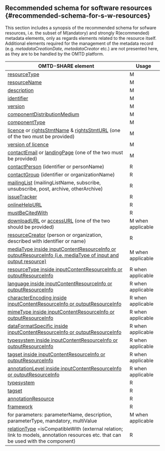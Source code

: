 ## Recommended schema for software resources {#recommended-schema-for-s-w-resources}

This section includes a synopsis of the recommended schema for sofware resources, i.e. the subset of M\(andatory\) and strongly R\(ecommended\) metadata elements, only as regards elements related to the resource itself. Additional elements required for the management of the metadata record \(e.g. _metadataCreationDate, metadataCreator_ etc.\) are not presented here, as they are to be handled by the OMTD platform.

| OMTD-SHARE element | Usage |
| --- | --- |
| [resourceType](/components_resourceType.md) | M |
| [resourceName](/components_resourceName.md) | M |
| [description](/components_description.md) | M |
| [identifier](/components_identifier.md) | M |
| [version](/components_version.md) | M |
| [componentDistributionMedium](/components_componentDistributionMedium.md) | M |
| [componentType](/components_componentType.md) | M |
| [licence](/components_licence.md) or [rightsStmtName](/components_rightsStmtName.md) & [rightsStmtURL](/components_rightsStmtURL.md) \(one of the two must be provided\) | M |
| [version of licence](/components_version_of_licence.md) | M |
| [contactEmail](/components_contactEmail.md) or [landingPage](/components_landingPage.md) \(one of the two must be provided\) | M |
| [contactPerson](/components_contactPerson.md) \(identifier or personName\) | R |
| [contactGroup](/components_contactGroup.md) \(identifier or organizationName\) | R |
| [mailingList](/components_mailingList.md) \(mailingListName, subscribe, unsubscribe, post, archive, otherArchive\) | R |
| [issueTracker](/components_issueTracker.md) | R |
| [onlineHelpURL](/components_onlineHelpURL.md) | R |
| [mustBeCitedWith](/components_mustBeCitedWith.md) | R |
| [downloadURL](/components_downloadURL.md) or [accessURL](/components_accessURL.md) \(one of the two should be provided\) | M when applicable |
| [resourceCreator](/components_resourceCreator.md) \(person or organization, described with identifier or name\) | R |
| [mediaType inside inputContentResourceInfo or outputResourceInfo \(i.e. mediaType of input and output resource\)](/components_mediaType_inside_inputContentResourceInfo_or_outputResourceInfo.md) | M when applicable |
| [resourceType inside inputContentResourceInfo or outputResourceInfo](/components_resourceType_inside_inputContentResourceInfo_or_outputResourceInfo.md) | R when applicable |
| [language inside inputContentResourceInfo or outputResourceInfo](/components_language_inside_inputContentResourceInfo_or_outputResourceInfo.md) | R when applicable |
| [characterEncoding inside inputContentResourceInfo or outputResourceInfo](/components_characterEncoding_inside_inputContentResourceInfo_or_outputResourceInfo.md) | R when applicable |
| [mimeType inside inputContentResourceInfo or outputResourceInfo](/components_mimeType_inside_inputContentResourceInfo_or_outputResourceInfo.md) | R when applicable |
| [dataFormatSpecific inside inputContentResourceInfo or outputResourceInfo](/components_dataFormatSpecific_inside_inputContentResourceInfo_or_outputResourceInfo.md) | R when applicable |
| [typesystem inside inputContentResourceInfo or outputResourceInfo](/components_typesystem_inside_inputContentResourceInfo_or_outputResourceInfo.md) | R when applicable |
| [tagset inside inputContentResourceInfo or outputResourceInfo](/components_tagset_inside_inputContentResourceInfo_or_outputResourceInfo.md) | R when applicable |
| [annotationLevel inside inputContentResourceInfo or outputResourceInfo](/components_annotationLevel_inside_inputContentResourceInfo_or_outputResourceInfo.md) | R when applicable |
| [typesystem](/components_typesystem_inside_componentDependencies.md) | R |
| [tagset](/components_tagset_inside_componentDependencies.md) | R |
| [annotationResource](/components_annotationResource_inside_componentDependencies.md) | R |
| [framework](/components_framework.md) | R |
| for parameters: parameterName, description, parameterType, mandatory, multiValue | M when applicable |
| [relationType](/compoments_relationType.md) =isCompatibleWith \(external relation; link to models, annotation resources etc. that can be used with the component\) | R |



